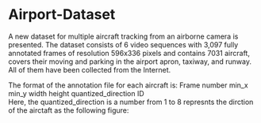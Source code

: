 # Airport-Dataset

A new dataset for multiple aircraft tracking from an airborne camera is presented. The dataset consists of 6 video sequences with 3,097 fully annotated frames of resolution 596x336 pixels and contains 7031 aircraft, covers their moving and parking in the airport apron, taxiway, and runway. All of them have been collected from the Internet.

The format of the annotation file for each aircraft is:
Frame number    min_x     min_y     width     height     quantized_direction    ID  
Here, the quantized_direction is a number from 1 to 8 represnts the dirction of the airctaft as the following figure:

